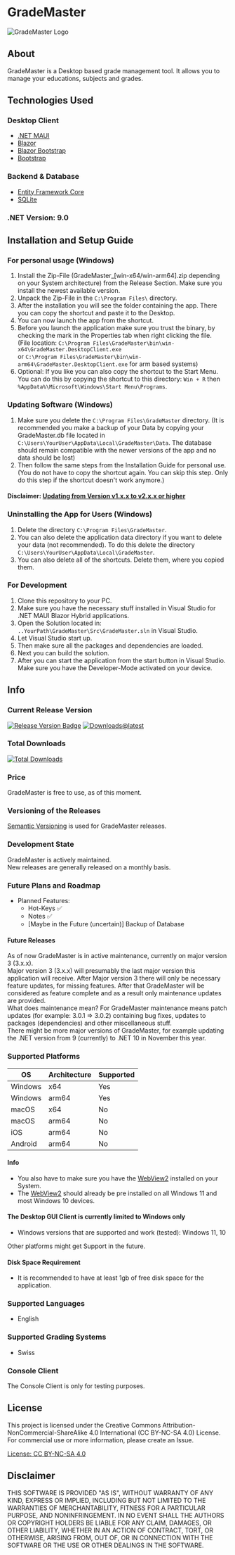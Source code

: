 # GradeMaster

![GradeMaster Logo](Images/logo.png)

## About

GradeMaster is a Desktop based grade management tool. It allows you to manage your educations, subjects and grades.

## Technologies Used

### Desktop Client

- [.NET MAUI](https://dotnet.microsoft.com/en-us/apps/maui)
- [Blazor](https://dotnet.microsoft.com/en-us/apps/aspnet/web-apps/blazor)
- [Blazor Bootstrap](https://demos.blazorbootstrap.com/)
- [Bootstrap](https://getbootstrap.com/) <br>

### Backend & Database

- [Entity Framework Core](https://learn.microsoft.com/de-de/ef/core/)
- [SQLite](https://sqlite.org/) <br>

### .NET Version: 9.0

## Installation and Setup Guide

### For personal usage (Windows)

1. Install the Zip-File (GradeMaster_[win-x64/win-arm64].zip depending on your System architecture) from the Release Section. Make sure you install the newest available version.
2. Unpack the Zip-File in the `C:\Program Files\` directory.
3. After the installation you will see the folder containing the app. There you can copy the shortcut and paste it to the Desktop.
4. You can now launch the app from the shortcut.
5. Before you launch the application make sure you trust the binary, by checking the mark in the Properties tab when right clicking the file. <br/>
(File location: `C:\Program Files\GradeMaster\bin\win-x64\GradeMaster.DesktopClient.exe` <br/>
or `C:\Program Files\GradeMaster\bin\win-arm64\GradeMaster.DesktopClient.exe` for arm based systems)
6. Optional: If you like you can also copy the shortcut to the Start Menu. You can do this by copying the shortcut to this directory: `Win + R` then `%AppData%\Microsoft\Windows\Start Menu\Programs`.

### Updating Software (Windows)

1. Make sure you delete the `C:\Program Files\GradeMaster` directory. (It is recommended you make a backup of your Data by copying your GradeMaster.db file located in `C:\Users\YourUser\AppData\Local\GradeMaster\Data`. The database should remain compatible with the newer versions of the app and no data should be lost)
2. Then follow the same steps from the Installation Guide for personal use. (You do not have to copy the shortcut again. You can skip this step. Only do this step if the shortcut doesn't work anymore.)

#### Disclaimer: [Updating from Version v1.x.x to v2.x.x or higher](Docs/Update_from_version_v1.x.x_to_v2.x.x.md)

### Uninstalling the App for Users (Windows)

1. Delete the directory `C:\Program Files\GradeMaster`.
2. You can also delete the application data directory if you want to delete your data (not recommended). To do this delete the directory `C:\Users\YourUser\AppData\Local\GradeMaster`.
3. You can also delete all of the shortcuts. Delete them, where you copied them.

### For Development

1. Clone this repository to your PC.
2. Make sure you have the necessary stuff installed in Visual Studio for .NET MAUI Blazor Hybrid applications.
3. Open the Solution located in: `..YourPath\GradeMaster\Src\GradeMaster.sln` in Visual Studio.
4. Let Visual Studio start up.
5. Then make sure all the packages and dependencies are loaded.
6. Next you can build the solution.
7. After you can start the application from the start button in Visual Studio. Make sure you have the Developer-Mode activated on your device.

## Info

### Current Release Version

[![Release Version Badge](https://img.shields.io/github/v/release/tgrant06/GradeMaster)](https://github.com/tgrant06/GradeMaster/releases)
[![Downloads@latest](https://img.shields.io/github/downloads/tgrant06/GradeMaster/latest/total)](https://github.com/tgrant06/GradeMaster/releases/latest)

### Total Downloads

[![Total Downloads](https://img.shields.io/github/downloads/tgrant06/GradeMaster/total)](https://github.com/tgrant06/GradeMaster/releases)

### Price

GradeMaster is free to use, as of this moment.

### Versioning of the Releases

[Semantic Versioning](https://semver.org/) is used for GradeMaster releases.

### Development State

GradeMaster is actively maintained. <br>
New releases are generally released on a monthly basis. <br>

### Future Plans and Roadmap

- Planned Features:
  - Hot-Keys ✅
  - Notes ✅
  - [Maybe in the Future (uncertain)] Backup of Database

#### Future Releases

As of now GradeMaster is in active maintenance, currently on major version 3 (3.x.x). <br>
Major version 3 (3.x.x) will presumably the last major version this application will receive. After Major version 3 there will only be necessary feature updates, for missing features. After that GradeMaster will be considered as feature complete and as a result only maintenance updates are provided. <br>
What does maintenance mean? For GradeMaster maintenance means patch updates (for example: 3.0.1 => 3.0.2) containing bug fixes, updates to packages (dependencies) and other miscellaneous stuff. <br>
There might be more major versions of GradeMaster, for example updating the .NET version from 9 (currently) to .NET 10 in November this year.

### Supported Platforms

| OS      | Architecture | Supported |
|---------|--------------|-----------|
| Windows | x64          | Yes       |
| Windows | arm64        | Yes       |
| macOS   | x64          | No        |
| macOS   | arm64        | No        |
| iOS     | arm64        | No        |
| Android | arm64        | No        |

#### Info

- You also have to make sure you have the [WebView2](https://developer.microsoft.com/en-us/microsoft-edge/webview2) installed on your System.
- The [WebView2](https://developer.microsoft.com/en-us/microsoft-edge/webview2) should already be pre installed on all Windows 11 and most Windows 10 devices.

#### The Desktop GUI Client is currently limited to Windows only

- Windows versions that are supported and work (tested): Windows 11, 10

Other platforms might get Support in the future.

#### Disk Space Requirement

- It is recommended to have at least 1gb of free disk space for the application.

### Supported Languages

- English

### Supported Grading Systems

- Swiss

### Console Client

The Console Client is only for testing purposes.

## License

This project is licensed under the Creative Commons Attribution-NonCommercial-ShareAlike 4.0 International (CC BY-NC-SA 4.0) License. For commercial use or more information, please create an Issue.

[License: CC BY-NC-SA 4.0](https://creativecommons.org/licenses/by-nc-sa/4.0/)

## Disclaimer

THIS SOFTWARE IS PROVIDED "AS IS", WITHOUT WARRANTY OF ANY KIND, EXPRESS OR IMPLIED, INCLUDING BUT NOT LIMITED TO THE WARRANTIES OF MERCHANTABILITY, FITNESS FOR A PARTICULAR PURPOSE, AND NONINFRINGEMENT. IN NO EVENT SHALL THE AUTHORS OR COPYRIGHT HOLDERS BE LIABLE FOR ANY CLAIM, DAMAGES, OR OTHER LIABILITY, WHETHER IN AN ACTION OF CONTRACT, TORT, OR OTHERWISE, ARISING FROM, OUT OF, OR IN CONNECTION WITH THE SOFTWARE OR THE USE OR OTHER DEALINGS IN THE SOFTWARE.

<!--Maybe add more disclaimers (TBD)-->
